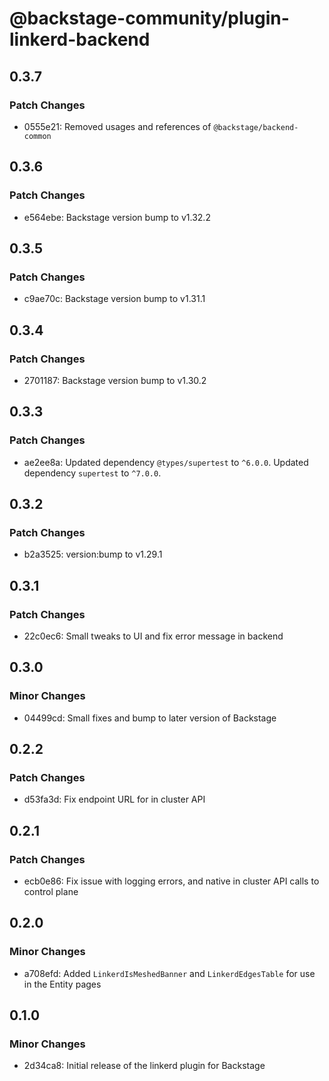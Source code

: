 # @backstage-community/plugin-linkerd-backend

## 0.3.7

### Patch Changes

- 0555e21: Removed usages and references of `@backstage/backend-common`

## 0.3.6

### Patch Changes

- e564ebe: Backstage version bump to v1.32.2

## 0.3.5

### Patch Changes

- c9ae70c: Backstage version bump to v1.31.1

## 0.3.4

### Patch Changes

- 2701187: Backstage version bump to v1.30.2

## 0.3.3

### Patch Changes

- ae2ee8a: Updated dependency `@types/supertest` to `^6.0.0`.
  Updated dependency `supertest` to `^7.0.0`.

## 0.3.2

### Patch Changes

- b2a3525: version:bump to v1.29.1

## 0.3.1

### Patch Changes

- 22c0ec6: Small tweaks to UI and fix error message in backend

## 0.3.0

### Minor Changes

- 04499cd: Small fixes and bump to later version of Backstage

## 0.2.2

### Patch Changes

- d53fa3d: Fix endpoint URL for in cluster API

## 0.2.1

### Patch Changes

- ecb0e86: Fix issue with logging errors, and native in cluster API calls to control plane

## 0.2.0

### Minor Changes

- a708efd: Added `LinkerdIsMeshedBanner` and `LinkerdEdgesTable` for use in the Entity pages

## 0.1.0

### Minor Changes

- 2d34ca8: Initial release of the linkerd plugin for Backstage
